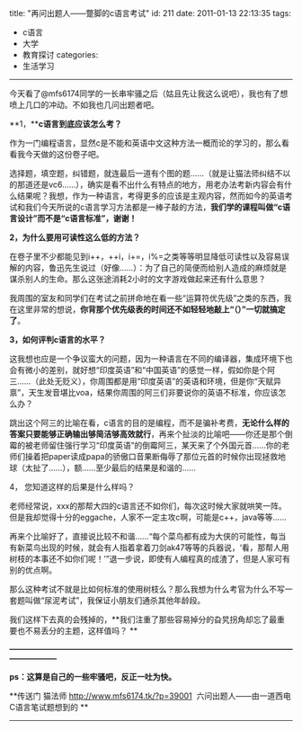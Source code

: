 title: "再问出题人——蹩脚的c语言考试"
id: 211
date: 2011-01-13 22:13:35
tags: 
- c语言
- 大学
- 教育探讨
categories: 
- 生活学习
---

今天看了@mfs6174同学的一长串牢骚之后（姑且先让我这么说吧），我也有了想喷上几口的冲动。不如我也几问出题者吧。

**1，****c语言到底应该怎么考？**

作为一门编程语言，显然c是不能和英语中文这种方法一概而论的学习的，那么看看我今天做的这份卷子吧。

选择题，填空题，纠错题，就连最后一道有个图的题……（就是让猫法师纠结不以的那道还是vc6……），确实是看不出什么有特点的地方，用老办法考新内容会有什么结果呢？我想，作为一种语言，考得更多的应该是主观内容，然而如今的英语考试和我们今天所说的c语言学习方法都是一棒子敲的方法，**我们学的课程叫做“c语言设计”而不是“c语言标准”，谢谢！**<!--more-->

**2，为什么要用可读性这么低的方法？**

在卷子里不少都能见到i++，++i，i+=，i%=之类等等明显降低可读性以及容易误解的内容，鲁迅先生说过（好像……）：为了自己的简便而给别人造成的麻烦就是谋杀别人的生命。那么这张途消耗2小时的文字游戏做起来还有什么意思？

我周围的室友和同学们在考试之前拼命地在看一些“运算符优先级”之类的东西，我在这里非常的想说，**你背那个优先级表的时间还不如轻轻地敲上“（）”一切就搞定了**。

**3，如何评判c语言的水平？**

这我想也应是一个争议蛮大的问题，因为一种语言在不同的编译器，集成环境下也会有微小的差别，就好想“印度英语”和“中国英语”的感觉一样，假如你是个阿三……（此处无贬义），你周围都是用“印度英语”的英语和环境，但是你“天赋异禀”，天生发音堪比voa，结果你周围的阿三们非要说你的英语不标准，你应该怎么办？

跳出这个阿三的比喻在看，c语言的目的是编程，而不是骗补考费，**无论什么样的答案只要能够正确输出够简洁够高效就行**，再来个扯淡的比喻吧——你还是那个倒霉的被老师留住强行学习“印度英语”的倒霉阿三，某天来了个外国元首……你的老师们操着把paper读成papa的骄傲口音果断侮辱了那位元首的时候你出现拯救地球（太扯了……），额……至少最后的结果是和谐的……

4， 您知道这样的后果是什么样吗？

老师经常说，xxx的那帮大四的c语言还不如你们，每次这时候大家就哄笑一阵。但是我却觉得十分的eggache，人家不一定主攻c啊，可能是c++，java等等……

再来个比喻好了，直接说比较不和谐……“每个菜鸟都有成为大侠的可能性，每当有新菜鸟出现的时候，就会有人指着拿着刀剑ak47等等的兵器说，‘看，那帮人用树枝的本事还不如你们呢！’”退一步说，即使有人编程真的成渣了，但是人家可有别的优点啊。

那么这种考试不就是比如何标准的使用树枝么？那么我想为什么考官为什么不写一套题叫做“尿泥考试”，我保证小朋友们通杀其他年龄段。

我们这样下去真的会残掉的，**我们注重了那些容易掉分的旮旯拐角却忘了最重要也不易丢分的主题，这样值吗？ **

**——————————————————————————————————————————**

**ps：这算是自己的一些牢骚吧，反正一吐为快。**

**传送门 猫法师 http://www.mfs6174.tk/?p=39001  六问出题人——由一道西电C语言笔试题想到的 **

** **